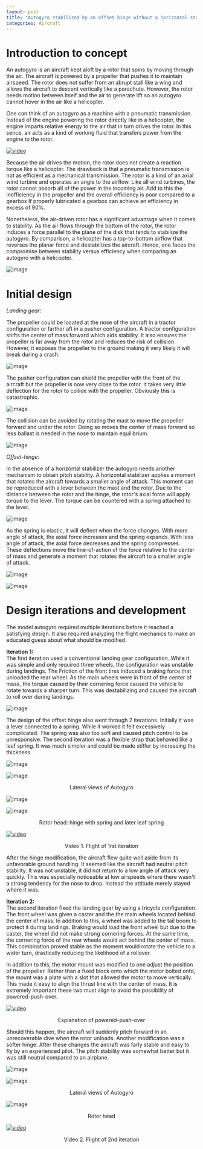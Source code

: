 ```yaml
---
layout: post
title: "Autogyro stabilized by an offset hinge without a horizontal stabilizer"
categories: Aircraft
---
```


# Introduction to concept

An autogyro is an aircraft kept aloft by a rotor that spins by moving through the air. The aircraft is powered by a propeller that pushes it to maintain airspeed. The rotor does not suffer from an abrupt stall like a wing and allows the aircraft to descent vertically like a parachute. However, the rotor needs motion between itself and the air to generate lift so an autogyro cannot hover in the air like a helicopter.

One can think of an autogyro as a machine with a pneumatic transmission. Instead of the engine powering the rotor directly like in a helicopter, the engine imparts relative energy to the air that in turn drives the rotor. In this sence, air acts as a kind of working fluid that transfers power from the engine to the rotor.

[![video](https://img.youtube.com/vi/_25H9ZPE2So/hqdefault.jpg)](https://youtu.be/_25H9ZPE2So)  

Because the air drives the motion, the rotor does not create a reaction torque like a helicopter. The drawback is that a pneumatic transmission is not as efficient as a mechanical transmission. The rotor is a kind of an axial wind turbine and operates an angle to the airflow. Like all wind turbines, the rotor cannot absorb all of the power in the incoming air. Add to this the inefficiency in the propeller and the overall efficiency is poor compared to a gearbox If properly lubricated a gearbox can achieve an efficiency in excess of 90%.

Nonetheless, the air-driven rotor has a significant advantage when it comes to stability. As the air flows through the bottom of the rotor, the rotor induces a force parallel to the plane of the disk that tends to stabilize the autogyro. By comparison, a helicopter has a top-to-bottom airflow that reverses the planar force and destabilizes the aircraft. Hence, one faces the compromise between stability versus efficiency when comparing an autogyro with a helicopter.

![image](http://www.aviastar.org/theory/rotor_4.gif)

# Initial design
_Landing gear_:

The propeller could be located at the nose of the aircraft in a tractor configuration or farther aft in a pusher configuration. A tractor configuration shifts the center of mass forward which aids stability. It also ensures the propeller is far away from the rotor and reduces the risk of collision. However, it exposes the propeller to the ground making it very likely it will break during a crash.

![image](https://rcmags.github.io/img/autogyro/tractor_prop.png)

The pusher configuration can shield the propeller with the front of the aircraft but the propeller is now very close to the rotor. It takes very little deflection for the rotor to collide with the propeller. Obviously this is catastrophic.

![image](https://rcmags.github.io/img/autogyro/pusher_prop.png)

The collision can be avoided by rotating the mast to move the propeller forward and under the rotor. Doing so moves the center of mass forward so less ballast is needed in the nose to maintain equilibrium.

![image](https://rcmags.github.io/img/autogyro/pusher_hidden.png)

_Offset-hinge:_

In the absence of a horizontal stabilizer the autogyro needs another mechanism to obtain pitch stability. A horizontal stabilizer applies a moment that rotates the aircraft towards a smaller angle of attack. This moment can be reproduced with a lever between the mast and the rotor. Due to the distance between the rotor and the hinge, the rotor's axial force will apply torque to the lever. The torque can be countered with a spring attached to the lever.

![image](https://rcmags.github.io/img/autogyro/offset_balance.png)

As the spring is elastic, it will deflect when the force changes. With more angle of attack, the axial force increases and the spring expands. With less angle of attack, the axial force decreases and the spring compresses. These deflections move the line-of-action of the force relative to the center of mass and generate a moment that rotates the aircraft to a smaller angle of attack.

![image](https://rcmags.github.io/img/autogyro/offset_pos.png)  

![image](https://rcmags.github.io/img/autogyro/offset_neg.png)

# Design iterations and development

The model autogyro required multiple iterations before it reached a satisfying design. It also required analyzing the flight mechanics to make an educated guess about what should be modified.  

__Iteration 1:__  
The first iteration used a conventional landing gear configuration. While it was simple and only required three wheels, the configuration was unstable during landings. The Friction of the front tires induced a braking force that unloaded the rear wheel. As the main wheels were in front of the center of mass, the torque caused by their cornering force caused the vehicle to rotate towards a sharper turn. This was destabilizing and caused the aircraft to roll over during landings.

![image](https://hangar.modelairplanenews.com/members/files/2020/10/1.jpg)

The design of the offset hinge also went through 2 iterations. Initially it was a lever connected to a spring. While it worked it felt excessively complicated. The spring was also too soft and caused pitch control to be unresponsive. The second iteration was a flexible strap that behaved like a leaf spring. It was much simpler and could be made stiffer by increasing the thickness.

![image](https://raw.githubusercontent.com/RCmags/rcmags.github.io/main/img/autogyro/version1/front.JPG)  

![image](https://raw.githubusercontent.com/RCmags/rcmags.github.io/main/img/autogyro/version1/side.JPG)
<p align="center"> Lateral views of Autogyro </p>

![image](https://raw.githubusercontent.com/RCmags/rcmags.github.io/main/img/autogyro/version1/rotor1.JPG)  

![image](https://raw.githubusercontent.com/RCmags/rcmags.github.io/main/img/autogyro/version1/rotor2.JPG)
<p align="center"> Rotor head: hinge with spring and later leaf spring  </p>

[![video](https://img.youtube.com/vi/ps-KYJPquqs/hqdefault.jpg)](https://youtu.be/ps-KYJPquqs)  
<p align="center"> Video 1. Flight of 1rst iteration </p>

After the hinge modification, the aircraft flew quite well aside from its unfavorable ground handling. It seemed like the aircraft had neutral pitch stability. It was not unstable, it did not return to a low angle of attack very quickly. This was especially noticeable at low airspeeds where there wasn't a strong tendency for the nose to drop. Instead the attitude merely stayed where it was.

__Iteration 2:__  
The second iteration fixed the landing gear by using a tricycle configuration. The front wheel was given a caster and the the main wheels located behind the center of mass. In addition to this, a wheel was added to the tail boom to protect it during landings. Braking would load the front wheel but due to the caster, the wheel did not make strong cornering forces. At the same time, the cornering force of the rear wheels would act behind the center of mass. This combination proved stable as the moment would rotate the vehicle to a wider turn, drastically reducing the likelihood of a rollover.

In addition to this, the motor mount was modified to one adjust the position of the propeller. Rather than a fixed block onto which the motor bolted onto, the mount was a plate with a slot that allowed the motor to move vertically. This made it easy to align the thrust line with the center of mass. It is extremely important these two must align to avoid the possibility of powered-push-over.

[![video](https://img.youtube.com/vi/RCiWSCi7bfk/hqdefault.jpg)](https://youtu.be/RCiWSCi7bfk)
<p align="center"> Explanation of powered-push-over </p>

Should this happen, the aircraft will suddenly pitch forward in an unrecoverable dive when the rotor unloads. Another modification was a softer hinge. After these changes the aircraft was farly stable and easy to fly by an experienced pilot. The pitch stability was somewhat better but it was still neutral compared to an airplane. 

![image](https://raw.githubusercontent.com/RCmags/rcmags.github.io/main/img/autogyro/version2/front.JPG)  

![image](https://raw.githubusercontent.com/RCmags/rcmags.github.io/main/img/autogyro/version2/side.JPG)
<p align="center"> Lateral views of Autogyro </p>

![image](https://raw.githubusercontent.com/RCmags/rcmags.github.io/main/img/autogyro/version2/rotor.JPG)
<p align="center"> Rotor head </p>

[![video](https://img.youtube.com/vi/b1p8pCHiuWo/hqdefault.jpg)](https://youtu.be/b1p8pCHiuWo)  
<p align="center"> Video 2. Flight of 2nd iteration </p>

